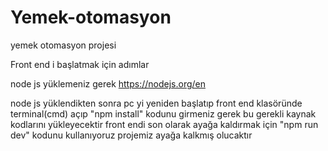 # Yemek-otomasyon
yemek otomasyon projesi

Front end i başlatmak için adımlar

node js yüklemeniz gerek
https://nodejs.org/en

node js yüklendikten sonra  pc yi yeniden başlatıp front end klasöründe terminal(cmd) açıp 
"npm install"
kodunu girmeniz gerek bu gerekli kaynak kodlarını yükleyecektir
front endi son olarak ayağa kaldırmak için
"npm run dev"
kodunu kullanıyoruz  projemiz ayağa kalkmış olucaktır